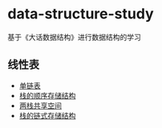 # data-structure-study
基于《大话数据结构》进行数据结构的学习
## 线性表
- [单链表](https://github.com/Nate-yu/data-structure-study/blob/master/linear_list/link_list.cpp)
- [栈的顺序存储结构](https://github.com/Nate-yu/data-structure-study/blob/master/linear_list/sq_stack.cpp)
- [两栈共享空间](https://github.com/Nate-yu/data-structure-study/blob/master/linear_list/sq_double_stack.cpp)
- [栈的链式存储结构](https://github.com/Nate-yu/data-structure-study/blob/master/linear_list/link_stack.cpp)